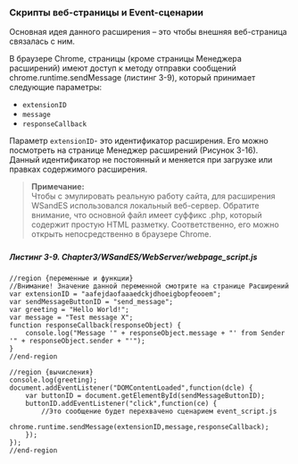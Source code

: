 ### Скрипты веб-страницы и Event-сценарии

Основная идея данного расширения – это чтобы внешняя веб-страница связалась с ним.

В браузере Chrome, страницы \(кроме страницы Менеджера расширений\) имеют доступ к методу отправки сообщений chrome.runtime.sendMessage \(листинг 3-9\), который принимает следующие параметры:

* `extensionID`
* `message`
* `responseCallback`

Параметр `extensionID`- это идентификатор расширения. Его можно посмотреть на странице Менеджер расширений \(Рисунок 3-16\). Данный идентификатор не постоянный и меняется при загрузке или правках содержимого расширения.

> **Примечание:**  
> Чтобы с эмулировать реальную работу сайта, для расширения WSandES использовался локальный веб-сервер. Обратите внимание, что основной файл имеет суффикс .php, который содержит простую HTML разметку. Соответственно, его можно открыть непосредственно в браузере Chrome.

##### 

##### 

##### Листинг 3-9. _Chapter3/WSandES/WebServer/webpage\_script.js_

```
//region {переменные и функции}
//Внимание! Значение данной переменной смотрите на странице Расширений
var extensionID = "aafejdaofaaaedckjdhoeigbopfeooem";
var sendMessageButtonID = "send_message";
var greeting = "Hello World!";
var message = "Test message X";
function responseCallback(responseObject) {
    console.log("Message '" + responseObject.message + "' from Sender '" + responseObject.sender + "'");
}
//end-region

//region {вычисления}
console.log(greeting);
document.addEventListener("DOMContentLoaded",function(dcle) {
    var buttonID = document.getElementById(sendMessageButtonID);
    buttonID.addEventListener("click",function(ce) {
        //Это сообщение будет перехвачено сценарием event_script.js
        chrome.runtime.sendMessage(extensionID,message,responseCallback);
    });
});
//end-region
```



